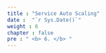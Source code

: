 ```yaml
---
title : "Service Auto Scaling"
date :  "`r Sys.Date()`" 
weight : 6
chapter : false
pre : " <b> 6. </b> "
---
```


